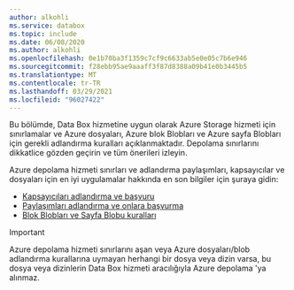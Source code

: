 ```yaml
---
author: alkohli
ms.service: databox
ms.topic: include
ms.date: 06/08/2020
ms.author: alkohli
ms.openlocfilehash: 0e1b70ba3f1359c7cf9c6633ab5e0e05c7b6e946
ms.sourcegitcommit: f28ebb95ae9aaaff3f87d8388a09b41e0b3445b5
ms.translationtype: MT
ms.contentlocale: tr-TR
ms.lasthandoff: 03/29/2021
ms.locfileid: "96027422"
---
```

Bu bölümde, Data Box hizmetine uygun olarak Azure Storage hizmeti için sınırlamalar ve Azure dosyaları, Azure blok Blobları ve Azure sayfa Blobları için gerekli adlandırma kuralları açıklanmaktadır. Depolama sınırlarını dikkatlice gözden geçirin ve tüm önerileri izleyin.

Azure depolama hizmeti sınırları ve adlandırma paylaşımları, kapsayıcılar ve dosyaları için en iyi uygulamalar hakkında en son bilgiler için şuraya gidin:

- [Kapsayıcıları adlandırma ve başvuru](/rest/api/storageservices/naming-and-referencing-containers--blobs--and-metadata)
- [Paylaşımları adlandırma ve onlara başvurma](/rest/api/storageservices/naming-and-referencing-shares--directories--files--and-metadata)
- [Blok Blobları ve Sayfa Blobu kuralları](/rest/api/storageservices/understanding-block-blobs--append-blobs--and-page-blobs)

> [!IMPORTANT]
> Azure depolama hizmeti sınırlarını aşan veya Azure dosyaları/blob adlandırma kurallarına uymayan herhangi bir dosya veya dizin varsa, bu dosya veya dizinlerin Data Box hizmeti aracılığıyla Azure depolama 'ya alınmaz.